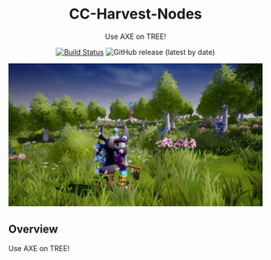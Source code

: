 <div align="center">

# CC-Harvest-Nodes

Use AXE on TREE!

[![Build Status](https://github.com/Core-Team-META/CC-Harvest-Nodes/workflows/CI/badge.svg)](https://github.com/Core-Team-META/CC-Harvest-Nodes/actions/workflows/ci.yml?query=workflow%3ACI%29)
![GitHub release (latest by date)](https://img.shields.io/github/v/release/Core-Team-META/CC-Harvest-Nodes?style=plastic)

![TitleCard](/ReadmeImages/Header.png)

</div>

## Overview

Use AXE on TREE!
